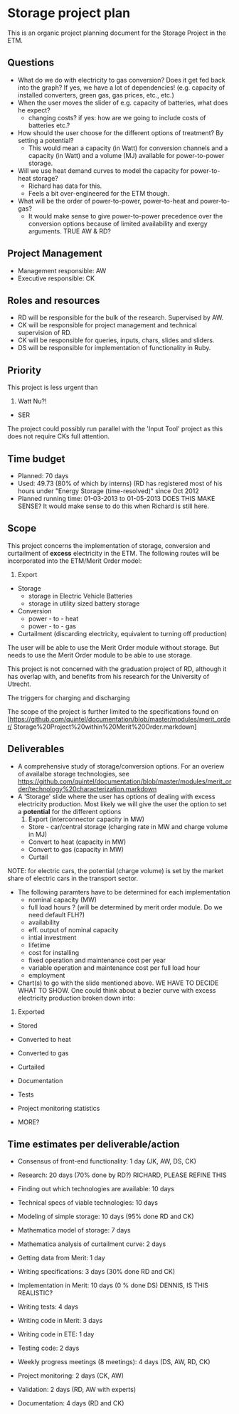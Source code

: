 # Storage project plan 

This is an organic project planning document for the Storage Project in the ETM.

## Questions

* What do we do with electricity to gas conversion? Does it get fed back into
  the graph? If yes, we have a lot of dependencies! (e.g. capacity of installed
  converters, green gas, gas prices, etc., etc.)
* When the user moves the slider of e.g. capacity of batteries, what does he expect?
  - changing costs? if yes: how are we going to include costs of batteries etc.?
* How should the user choose for the different options of treatment? By setting 
a potential? 
  - This would mean a capacity (in Watt) for conversion channels and a capacity 
  (in Watt) and a volume (MJ) available for power-to-power storage.
* Will we use heat demand curves to model the capacity for power-to-heat 
storage?
  - Richard has data for this.
  - Feels a bit over-engineered for the ETM though.
* What will be the order of power-to-power, power-to-heat and power-to-gas?
  - It would make sense to give power-to-power precedence over the conversion 
  options because of limited availability and exergy arguments. TRUE AW & RD?

## Project Management

* Management responsible: AW
* Executive responsible: CK

## Roles and resources

* RD will be responsible for the bulk of the research. Supervised by AW.
* CK will be responsible for project management and technical supervision of RD.
* CK will be responsible for queries, inputs, chars, slides and sliders.
* DS will be responsible for implementation of functionality in Ruby.

## Priority

This project is less urgent than 

1. Watt Nu?!
* SER

The project could possibly run parallel with the 'Input Tool' project as this 
does not require CKs full attention.

## Time budget

* Planned: 70 days 
* Used: 49.73 (80% of which by interns) (RD has registered
  most of his hours under "Energy Storage (time-resolved)" since Oct 2012 
* Planned running time: 01-03-2013 to 01-05-2013 DOES THIS MAKE SENSE? It would 
make sense to do this when Richard is still here.

## Scope

This project concerns the implementation of storage, conversion and curtailment
of **excess** electricity in the ETM. 
The following routes will be incorporated into the ETM/Merit Order model: 

1. Export
* Storage
  * storage in Electric Vehicle Batteries
  * storage in utility sized battery storage 
* Conversion 
  * power - to - heat
  * power - to - gas
* Curtailment (discarding electricity, equivalent to turning off production)

The user will be able to use the Merit Order module without storage. But needs 
to use the Merit Order module to be able to use storage.

This project is not concerned with the graduation project of RD, although it 
has overlap with, and benefits from his research for the University of Utrecht.

The triggers for charging and discharging 

The scope of the project is further limited to the specifications found on
[https://github.com/quintel/documentation/blob/master/modules/merit_order/
Storage%20Project%20within%20Merit%20Order.markdown]

## Deliverables

* A comprehensive study of storage/conversion options. 
  For an overiew of availalbe storage technologies, see https://github.com/quintel/documentation/blob/master/modules/merit_order/technology%20characterization.markdown
* A 'Storage' slide where the user has options of dealing with excess 
electricity production. Most likely we will give the user the option to set 
a **potential** for the different options
  1. Export (interconnector capacity in MW)
  * Store - car/central storage (charging rate in MW and charge volume in MJ)
  * Convert to heat (capacity in MW)
  * Convert to gas (capacity in MW)
  * Curtail

NOTE: for electric cars, the potential (charge volume) is set by the market 
share of electric cars in the transport sector.

* The following paramters have to be determined for each implementation
   * nominal capacity (MW)
   * full load hours ? (will be determined by merit order module. Do we need default FLH?)
   * availability
   * eff. output of nominal capacity
   * intial investment
   * lifetime
   * cost for installing
   * fixed operation and maintenance cost per year
   * variable operation and maintenance cost per full load hour
   * employment
* Chart(s) to go with the slide mentioned above. WE HAVE TO DECIDE WHAT TO SHOW.
One could think about a bezier curve with excess electricity production broken 
down into:

1. Exported
* Stored
* Converted to heat
* Converted to gas
* Curtailed

* Documentation
* Tests
* Project monitoring statistics

* MORE?

## Time estimates per deliverable/action

* Consensus of front-end functionality:           1 day (JK, AW, DS, CK)

* Research: 20 days (70% done by RD?) RICHARD, PLEASE REFINE THIS
 * Finding out which technologies are available:  10 days
 * Technical specs of viable technologies:        10 days

* Modeling of simple storage:                     10 days (95% done RD and CK)
 * Mathematica model of storage:                  7 days
 * Mathematica analysis of curtailment curve:     2 days
 * Getting data from Merit:                       1 day

* Writing specifications:                         3 days (30% done RD and CK)

* Implementation in Merit: 10 days (0 % done DS) DENNIS, IS THIS REALISTIC?
 * Writing tests:                                 4 days
 * Writing code in Merit:                         3 days
 * Writing code in ETE:                           1 day
 * Testing code:                                  2 days

* Weekly progress meetings (8 meetings):          4 days (DS, AW, RD, CK)

* Project monitoring:                             2 days (CK, AW)

* Validation:                                     2 days (RD, AW with experts)

* Documentation:                                  4 days (RD and CK)
